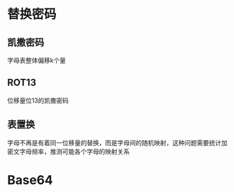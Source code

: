 # 替换密码
## 凯撒密码
字母表整体偏移k个量
## ROT13
位移量位13的凯撒密码
## 表置换
字母不再是有着同一位移量的替换，而是字母间的随机映射，这种问题需要统计加密文字母频率，推测可能各个字母的映射关系

# Base64
